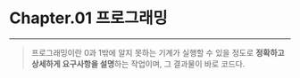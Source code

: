 # Chapter.01 프로그래밍

---

> 프로그래밍이란 0과 1밖에 알지 못하는 기계가 실행할 수 있을 정도로 **정확하고 상세하게 요구사항을 설명**하는 작업이며, 그 결과물이 바로 코드다.